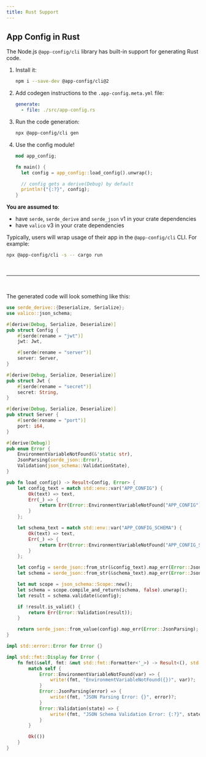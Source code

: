 ```yaml
---
title: Rust Support
---
```


## App Config in Rust

The Node.js `@app-config/cli` library has built-in support for generating Rust code.

1. Install it:

   ```sh
   npm i --save-dev @app-config/cli@2
   ```

2. Add codegen instructions to the `.app-config.meta.yml` file:

   ```yaml
   generate:
     - file: ./src/app-config.rs
   ```

3. Run the code generation:

   ```sh
   npx @app-config/cli gen
   ```

4. Use the config module!

    ```rust
    mod app_config;

    fn main() {
      let config = app_config::load_config().unwrap();

      // config gets a derive(Debug) by default
      println!("{:?}", config);
    }
    ```

**You are assumed to**:
- have `serde`, `serde_derive` and `serde_json` v1 in your crate dependencies
- have `valico` v3 in your crate dependencies

Typically, users will wrap usage of their app in the `@app-config/cli` CLI.
For example:

```sh
npx @app-config/cli -s -- cargo run
```

<br />

---

<br />

The generated code will look something like this:

```rust
use serde_derive::{Deserialize, Serialize};
use valico::json_schema;

#[derive(Debug, Serialize, Deserialize)]
pub struct Config {
    #[serde(rename = "jwt")]
    jwt: Jwt,

    #[serde(rename = "server")]
    server: Server,
}

#[derive(Debug, Serialize, Deserialize)]
pub struct Jwt {
    #[serde(rename = "secret")]
    secret: String,
}

#[derive(Debug, Serialize, Deserialize)]
pub struct Server {
    #[serde(rename = "port")]
    port: i64,
}

#[derive(Debug)]
pub enum Error {
    EnvironmentVariableNotFound(&'static str),
    JsonParsing(serde_json::Error),
    Validation(json_schema::ValidationState),
}

pub fn load_config() -> Result<Config, Error> {
    let config_text = match std::env::var("APP_CONFIG") {
        Ok(text) => text,
        Err(_) => {
            return Err(Error::EnvironmentVariableNotFound("APP_CONFIG"));
        }
    };

    let schema_text = match std::env::var("APP_CONFIG_SCHEMA") {
        Ok(text) => text,
        Err(_) => {
            return Err(Error::EnvironmentVariableNotFound("APP_CONFIG_SCHEMA"));
        }
    };

    let config = serde_json::from_str(&config_text).map_err(Error::JsonParsing)?;
    let schema = serde_json::from_str(&schema_text).map_err(Error::JsonParsing)?;

    let mut scope = json_schema::Scope::new();
    let schema = scope.compile_and_return(schema, false).unwrap();
    let result = schema.validate(&config);

    if !result.is_valid() {
        return Err(Error::Validation(result));
    }

    return serde_json::from_value(config).map_err(Error::JsonParsing);
}

impl std::error::Error for Error {}

impl std::fmt::Display for Error {
    fn fmt(&self, fmt: &mut std::fmt::Formatter<'_>) -> Result<(), std::fmt::Error> {
        match self {
            Error::EnvironmentVariableNotFound(var) => {
                write!(fmt, "EnvironmentVariableNotFound({})", var)?;
            }
            Error::JsonParsing(error) => {
                write!(fmt, "JSON Parsing Error: {}", error)?;
            }
            Error::Validation(state) => {
                write!(fmt, "JSON Schema Validation Error: {:?}", state)?;
            }
        }

        Ok(())
    }
}
```
